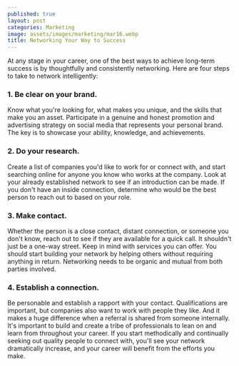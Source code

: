 ```yaml
---
published: true
layout: post
categories: Marketing
image: assets/images/marketing/mar16.webp
title: Networking Your Way to Success
---
```


At any stage in your career, one of the best ways to achieve long-term success is by thoughtfully and consistently networking. Here are four steps to take to network intelligently:

### 1.	Be clear on your brand.
Know what you're looking for, what makes you unique, and the skills that make you an asset. Participate in a genuine and honest promotion and advertising strategy on social media that represents your personal brand. The key is to showcase your ability, knowledge, and achievements.

### 2.	Do your research.
Create a list of companies you'd like to work for or connect with, and start searching online for anyone you know who works at the company. Look at your already established network to see if an introduction can be made. If you don't have an inside connection, determine who would be the best person to reach out to based on your role.

### 3.	Make contact.
Whether the person is a close contact, distant connection, or someone you don't know, reach out to see if they are available for a quick call. It shouldn't just be a one-way street. Keep in mind with services you can offer. You should start building your network by helping others without requiring anything in return. Networking needs to be organic and mutual from both parties involved.

### 4.	Establish a connection.
Be personable and establish a rapport with your contact. Qualifications are important, but companies also want to work with people they like. And it makes a huge difference when a referral is shared from someone internally. It's important to build and create a tribe of professionals to lean on and learn from throughout your career. If you start methodically and continually seeking out quality people to connect with, you'll see your network dramatically increase, and your career will benefit from the efforts you make.
